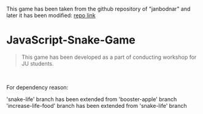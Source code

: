 This game has been taken from the github repository of "janbodnar" and later it has been modified: [repo link](https://github.com/janbodnar/JavaScript-Snake-Game)

# JavaScript-Snake-Game
> This game has been developed as a part of conducting workshop for JU students.

<br>

For dependency reason:

'snake-life' branch has been extended from 'booster-apple' branch
'increase-life-food' branch has been extended from 'snake-life' branch 

